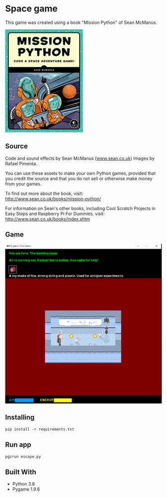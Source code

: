 # Space game
This game was created using a book "Mission Python" of Sean McManus.

![book image](images/_book.jpg)

## Source

Code and sound effects by Sean McManus (www.sean.co.uk)
Images by Rafael Pimenta.

You can use these assets to make your own Python games, provided that you credit the source and that you do not sell or otherwise make money from your games.

To find out more about the book, visit:
http://www.sean.co.uk/books/mission-python/

For information on Sean's other books, including Cool Scratch Projects in Easy Steps and Raspberry Pi For Dummies, visit:
http://www.sean.co.uk/books/index.shtm

## Game
![game screenshot](images/_readme.png)

## Installing

```
pip install -r requirements.txt
```

## Run app

```
pgzrun escape.py
```

## Built With

* Python 3.8
* Pygame 1.9.6
